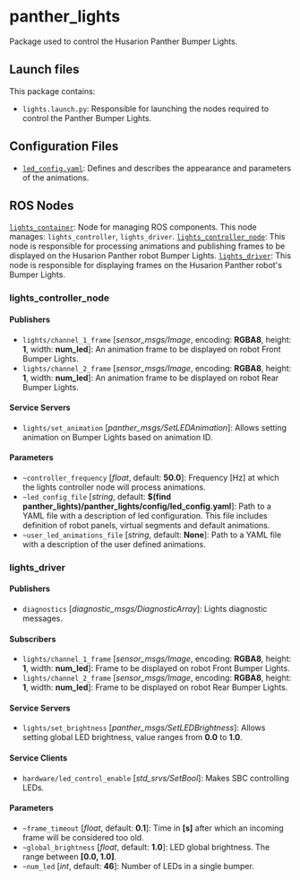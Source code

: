 # panther_lights

Package used to control the Husarion Panther Bumper Lights.

## Launch files

This package contains:

- `lights.launch.py`: Responsible for launching the nodes required to control the Panther Bumper Lights.

## Configuration Files

- [`led_config.yaml`](./config/led_config.yaml): Defines and describes the appearance and parameters of the animations.

## ROS Nodes

[`lights_container`](https://github.com/ros2/rclcpp/tree/rolling/rclcpp_components): Node for managing ROS components. This node manages: `lights_controller`, `lights_driver`.
[`lights_controller_node`](#lights_controller_node): This node is responsible for processing animations and publishing frames to be displayed on the Husarion Panther robot Bumper Lights.
[`lights_driver`](#lights_driver): This node is responsible for displaying frames on the Husarion Panther robot's Bumper Lights.

### lights_controller_node

#### Publishers

- `lights/channel_1_frame` [*sensor_msgs/Image*, encoding: **RGBA8**, height: **1**, width: **num_led**]: An animation frame to be displayed on robot Front Bumper Lights.
- `lights/channel_2_frame` [*sensor_msgs/Image*, encoding: **RGBA8**, height: **1**, width: **num_led**]: An animation frame to be displayed on robot Rear Bumper Lights.

#### Service Servers

- `lights/set_animation` [*panther_msgs/SetLEDAnimation*]: Allows setting animation on Bumper Lights based on animation ID.

#### Parameters

- `~controller_frequency` [*float*, default: **50.0**]: Frequency [Hz] at which the lights controller node will process animations.
- `~led_config_file` [*string*, default: **$(find panther_lights)/panther_lights/config/led_config.yaml**]: Path to a YAML file with a description of led configuration. This file includes definition of robot panels, virtual segments and default animations.
- `~user_led_animations_file` [*string*, default: **None**]: Path to a YAML file with a description of the user defined animations.

### lights_driver

#### Publishers

- `diagnostics` [*diagnostic_msgs/DiagnosticArray*]: Lights diagnostic messages.

#### Subscribers

- `lights/channel_1_frame` [*sensor_msgs/Image*, encoding: **RGBA8**, height: **1**, width: **num_led**]: Frame to be displayed on robot Front Bumper Lights.
- `lights/channel_2_frame` [*sensor_msgs/Image*, encoding: **RGBA8**, height: **1**, width: **num_led**]: Frame to be displayed on robot Rear Bumper Lights.

#### Service Servers

- `lights/set_brightness` [*panther_msgs/SetLEDBrightness*]: Allows setting global LED brightness, value ranges from **0.0** to **1.0**.

#### Service Clients

- `hardware/led_control_enable` [*std_srvs/SetBool*]: Makes SBC controlling LEDs.

#### Parameters

- `~frame_timeout` [*float*, default: **0.1**]: Time in **[s]** after which an incoming frame will be considered too old.
- `~global_brightness` [*float*, default: **1.0**]: LED global brightness. The range between **[0.0, 1.0]**.
- `~num_led` [*int*, default: **46**]: Number of LEDs in a single bumper.
